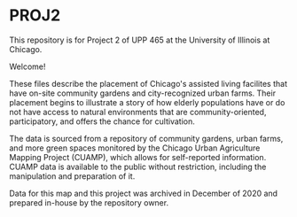 # PROJ2
This repository is for Project 2 of UPP 465 at the University of Illinois at Chicago.

Welcome!

These files describe the placement of Chicago's assisted living facilites that have on-site community gardens and city-recognized urban farms. Their placement begins to illustrate a story of how elderly populations have or do not have access to natural environments that are community-oriented, participatory, and offers the chance for cultivation.

The data is sourced from a repository of community gardens, urban farms, and more green spaces monitored by the Chicago Urban Agriculture Mapping Project (CUAMP), which allows for self-reported information. CUAMP data is available to the public without restriction, including the manipulation and preparation of it. 

Data for this map and this project was archived in December of 2020 and prepared in-house by the repository owner. 
